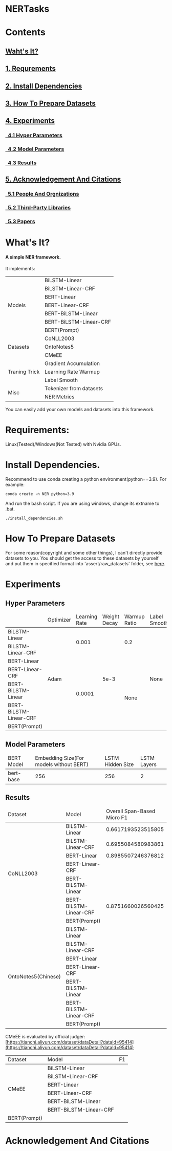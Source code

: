 # NERTasks

# Contents
## [Waht's It?](#0)
## [1. Requrements](#1)
## [2. Install Dependencies](#2)
## [3. How To Prepare Datasets](#3)
## [4. Experiments](#4)
### [&nbsp; 4.1 Hyper Parameters](#4_1)
### [&nbsp; 4.2 Model Parameters](#4_2)
### [&nbsp; 4.3 Results](#4_3)
## [5. Acknowledgement And Citations](#5)
### [&nbsp; 5.1 People And Orgnizations](#5_1)
### [&nbsp; 5.2 Third-Party Libraries](#5_2)
### [&nbsp; 5.3 Papers](#5_3) 

<p id="0"> </p>

# What's It? 

<h4><b> A simple NER framework. </b> </h4>

It implements:

<table>
<tbody>
<tr><td rowspan="8">Models</td></tr>
    <tr><td>BiLSTM-Linear</td></tr>
    <tr><td>BiLSTM-Linear-CRF</td></tr>
    <tr><td>BERT-Linear</td></tr>
    <tr><td>BERT-Linear-CRF</td></tr>
    <tr><td>BERT-BiLSTM-Linear</td></tr>
    <tr><td>BERT-BiLSTM-Linear-CRF</td></tr>
    <tr><td>BERT(Prompt)</td></tr>
<tr><td rowspan="4">Datasets</td></tr>
    <tr><td>CoNLL2003</td></tr>
    <tr><td>OntoNotes5</td></tr>
    <tr><td>CMeEE</td></tr>
<tr><td rowspan="4">Traning Trick</td></tr>
    <tr><td>Gradient Accumulation</td></tr>
    <tr><td>Learning Rate Warmup</td></tr>
    <tr><td>Label Smooth</td></tr>
<tr><td rowspan="3">Misc</td></tr>
    <tr><td>Tokenizer from datasets</td></tr>
    <tr><td>NER Metrics</td></tr>
</tbody>
</table>

You can easily add your own models and datasets into this framework.

<p id="1"> </p>

# Requirements:

Linux(Tested)/Windows(Not Tested) with Nvidia GPUs.

<p id="2"> </p>

# Install Dependencies.

Recommend to use conda creating a python environment(python==3.9). For example:

```
conda create -n NER python=3.9
```

And run the bash script. If you are using windows, change its extname to .bat.

```
./install_dependencies.sh
```

<p id="3"> </p>

# How To Prepare Datasets

For some reason(copyright and some other things), I can't directly provide datasets to you. You should get the access to these datasets by yourself and put them in specified format into 'assert/raw_datasets' folder, see [here](assets/README.md).

<p id="4"> </p>

# Experiments

<p id="4_1"> </p>

## Hyper Parameters 

<table>
<thead>
<tr><td> </td>
    <td>Optimizer</td>
    <td>Learning Rate</td> 
    <td>Weight Decay</td> 
    <td>Warmup Ratio</td> 
    <td>Label Smoothing</td> 
    <td>Batch Size</td> 
    <td>Gradient Accumulation</td> 
    <td>Total Epoches</td>
    <td>Random Seed</td>
    </tr>
</thead>
<tbody>
<tr><td>BiLSTM-Linear</td>
        <td rowspan="7">Adam</td>
        <td rowspan="2"> 0.001 </td>
        <td rowspan="7"> 5e-3 </td>
        <td rowspan="2"> 0.2 </td>
        <td rowspan="7"> None </td>
        <td rowspan="7"> 1 </td>
        <td rowspan="7"> 32 </td>
        <td rowspan="7"> 12 </td>
        <td rowspan="7"> 233 </td></tr>
    <tr><td>BiLSTM-Linear-CRF</td></tr>
    <tr><td>BERT-Linear</td>
        <td rowspan="5">0.0001</td>
        </tr>
    <tr><td>BERT-Linear-CRF</td>
        <td rowspan="5">None</td></tr>
    <tr><td>BERT-BiLSTM-Linear</td></tr>
    <tr><td>BERT-BiLSTM-Linear-CRF</td></tr>
    <tr><td>BERT(Prompt)</td></tr>
</tbody>
</table>

<p id="4_2"> </p>

## Model Parameters

<table>
<thead>
<tr><td>BERT Model</td> <td>Embedding Size(For models without BERT)</td> <td> LSTM Hidden Size </td> <td> LSTM Layers </td> </tr>
</thead>
<tbody>
<tr><td> bert-base </td> <td> 256 </td> <td> 256 </td> <td> 2 </td></tr>
</tbody>
</table>

<p id="4_3"> </p>

## Results

<table>
<thead>
<tr>
    <td> Dataset </td>
    <td> Model </td>
    <td> Overall Span-Based Micro F1 </td>
</tr>
</thead>
<tbody>
<tr><td rowspan="7">CoNLL2003</td><td>BiLSTM-Linear</td>
    <td>0.6617193523515805</td></tr>
<tr><td>BiLSTM-Linear-CRF</td>
    <td>0.6955084580983861</td></tr>
<tr><td>BERT-Linear</td>
    <td>0.8985507246376812</td></tr>
<tr><td>BERT-Linear-CRF</td>
    <td></td></tr>
<tr><td>BERT-BiLSTM-Linear</td>
    <td></td></tr>
<tr><td>BERT-BiLSTM-Linear-CRF</td>
    <td>0.8751660026560425</td></tr>
<tr><td>BERT(Prompt)</td>
    <td></td></tr>

<tr><td rowspan="7">OntoNotes5(Chinese)</td><td>BiLSTM-Linear</td>
    <td></td></tr>
<tr><td>BiLSTM-Linear-CRF</td>
    <td></td></tr>
<tr><td>BERT-Linear</td>
    <td></td></tr>
<tr><td>BERT-Linear-CRF</td>
    <td></td></tr>
<tr><td>BERT-BiLSTM-Linear</td>
    <td></td></tr>
<tr><td>BERT-BiLSTM-Linear-CRF</td>
    <td></td></tr>
<tr><td>BERT(Prompt)</td>
    <td></td></tr>
</tbody>
</thead>
</table>

CMeEE is evaluated by official judger: [https://tianchi.aliyun.com/dataset/dataDetail?dataId=95414](https://tianchi.aliyun.com/dataset/dataDetail?dataId=95414)

<table>
<thread>
<tr><td>Dataset</td><td>Model</td><td> F1 </td></tr>
</thread>
<tbody>
<tr><td rowspan="6">CMeEE</td><td>BiLSTM-Linear</td>
    <td></td></tr>
<tr><td>BiLSTM-Linear-CRF</td>
    <td></td></tr>
<tr><td>BERT-Linear</td>
    <td></td></tr>
<tr><td>BERT-Linear-CRF</td>
    <td></td></tr>
<tr><td>BERT-BiLSTM-Linear</td>
    <td></td></tr>
<tr><td>BERT-BiLSTM-Linear-CRF</td>
    <td></td></tr>
<tr><td>BERT(Prompt)</td>
    <td></td></tr>
</tbody>
</table>

<p id="5"> </p>

# Acknowledgement And Citations
